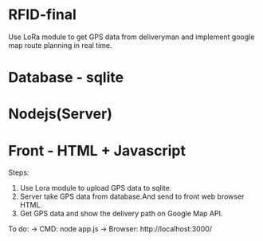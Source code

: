 # RFID-final
Use LoRa module to get GPS data from deliveryman and implement google map route planning in real time.

# Database - sqlite
# Nodejs(Server) 
# Front - HTML + Javascript

Steps:
1. Use Lora module to upload GPS data to sqlite.
2. Server take GPS data from database.And send to front web browser HTML.
3. Get GPS data and show the delivery path on Google Map API. 

To do:
-> CMD: node app.js
-> Browser: http://localhost:3000/